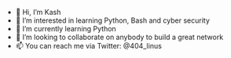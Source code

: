 - 👋 Hi, I’m Kash
- 👀 I’m interested in learning Python, Bash and cyber security
- 🌱 I’m currently learning Python
- 💞️ I’m looking to collaborate on anybody to build a great network
- 📫 You can reach me via Twitter: @404_linus
